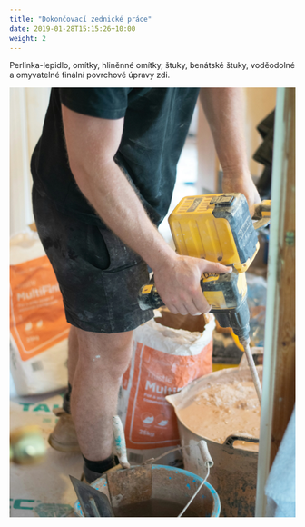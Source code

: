```yaml
---
title: "Dokončovací zednické práce"
date: 2019-01-28T15:15:26+10:00
weight: 2
---
```


Perlinka-lepidlo, omítky, hliněnné omítky, štuky, benátské štuky, voděodolné a omyvatelné finální povrchové úpravy zdi.

![Dokoncovaci zednicke prace](/images/plastering.webp)

